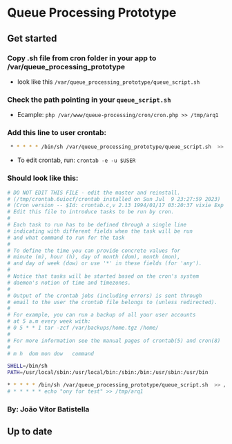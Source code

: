 # Queue Processing Prototype

## Get started
### Copy .sh file from cron folder in your app to /var/queue_processing_prototype
 * look like this `/var/queue_processing_prototype/queue_script.sh`
 
### Check the path pointing in your `queue_script.sh` 
 * Ecample: `php /var/www/queue-processing/cron/cron.php >> /tmp/arq1`


### Add this line to user crontab:
```sh
 * * * * * /bin/sh /var/queue_processing_prototype/queue_script.sh  >> /tmp/arq1
```
 * To edit crontab, run: `crontab -e -u $USER`

### Should look like this:
```sh
# DO NOT EDIT THIS FILE - edit the master and reinstall.
# (/tmp/crontab.6uiocf/crontab installed on Sun Jul  9 23:27:59 2023)
# (Cron version -- $Id: crontab.c,v 2.13 1994/01/17 03:20:37 vixie Exp $)
# Edit this file to introduce tasks to be run by cron.
# 
# Each task to run has to be defined through a single line
# indicating with different fields when the task will be run
# and what command to run for the task
# 
# To define the time you can provide concrete values for
# minute (m), hour (h), day of month (dom), month (mon),
# and day of week (dow) or use '*' in these fields (for 'any').
# 
# Notice that tasks will be started based on the cron's system
# daemon's notion of time and timezones.
# 
# Output of the crontab jobs (including errors) is sent through
# email to the user the crontab file belongs to (unless redirected).
# 
# For example, you can run a backup of all your user accounts
# at 5 a.m every week with:
# 0 5 * * 1 tar -zcf /var/backups/home.tgz /home/
# 
# For more information see the manual pages of crontab(5) and cron(8)
# 
# m h  dom mon dow   command

SHELL=/bin/sh
PATH=/usr/local/sbin:/usr/local/bin:/sbin:/bin:/usr/sbin:/usr/bin

* * * * * /bin/sh /var/queue_processing_prototype/queue_script.sh  >> /tmp/arq1
# * * * * * echo "ony for test" >> /tmp/arq1
```


### By: João Vítor Batistella
## Up to date